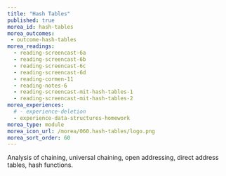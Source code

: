 ```yaml
---
title: "Hash Tables"
published: true
morea_id: hash-tables
morea_outcomes:
 - outcome-hash-tables
morea_readings:
  - reading-screencast-6a
  - reading-screencast-6b
  - reading-screencast-6c
  - reading-screencast-6d
  - reading-cormen-11
  - reading-notes-6
  - reading-screencast-mit-hash-tables-1
  - reading-screencast-mit-hash-tables-2
morea_experiences:
  # - experience-deletion
  - experience-data-structures-homework
morea_type: module
morea_icon_url: /morea/060.hash-tables/logo.png
morea_sort_order: 60
---
```


Analysis of chaining, universal chaining, open addressing, direct address tables, hash functions.
